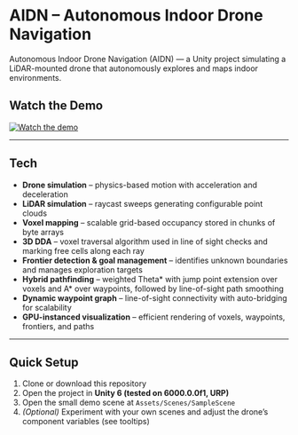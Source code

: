 # AIDN – Autonomous Indoor Drone Navigation
Autonomous Indoor Drone Navigation (AIDN) — a Unity project simulating a LiDAR-mounted drone that autonomously explores and maps indoor environments.

## Watch the Demo
[![Watch the demo](https://img.youtube.com/vi/1ApMZhoQgPc/hqdefault.jpg)](https://www.youtube.com/watch?v=1ApMZhoQgPc)

---

## Tech
- **Drone simulation** – physics-based motion with acceleration and deceleration
- **LiDAR simulation** – raycast sweeps generating configurable point clouds
- **Voxel mapping** – scalable grid-based occupancy stored in chunks of byte arrays
- **3D DDA** – voxel traversal algorithm used in line of sight checks and marking free cells along each ray
- **Frontier detection & goal management** – identifies unknown boundaries and manages exploration targets
- **Hybrid pathfinding** – weighted Theta* with jump point extension over voxels and A* over waypoints, followed by line-of-sight path smoothing
- **Dynamic waypoint graph** – line-of-sight connectivity with auto-bridging for scalability
- **GPU-instanced visualization** – efficient rendering of voxels, waypoints, frontiers, and paths

---

## Quick Setup
1. Clone or download this repository
2. Open the project in **Unity 6 (tested on 6000.0.0f1, URP)**
3. Open the small demo scene at `Assets/Scenes/SampleScene`
4. *(Optional)* Experiment with your own scenes and adjust the drone’s component variables (see tooltips)
